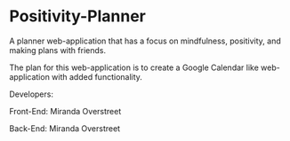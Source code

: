 # Positivity-Planner

A planner web-application that has a focus on mindfulness, positivity, and making plans with friends.

The plan for this web-application is to create a Google Calendar like web-application with added functionality.

Developers:

Front-End: Miranda Overstreet

Back-End: Miranda Overstreet
